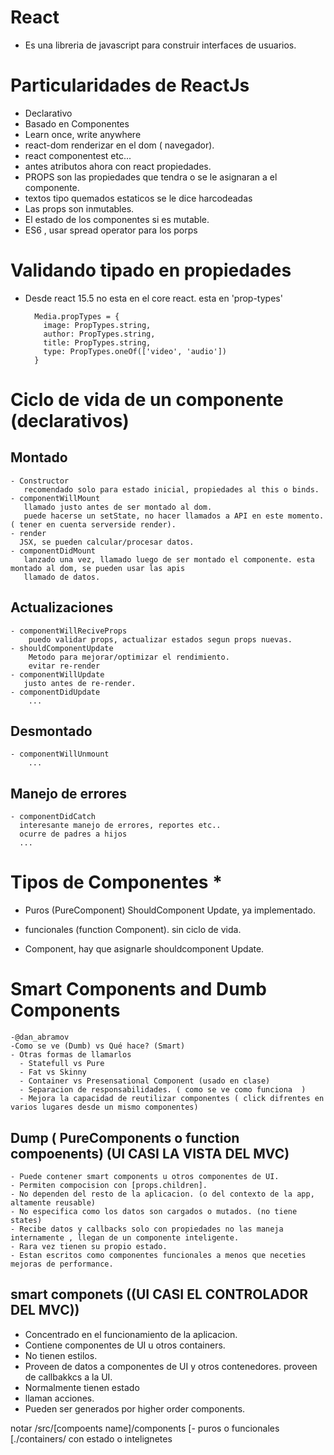 # React
  
  - Es una libreria de javascript para construir interfaces de usuarios.

# Particularidades de ReactJs
  
  - Declarativo
  - Basado en Componentes
  - Learn once, write anywhere
  - react-dom renderizar en el dom ( navegador).
  - react componentest etc...
  - antes atributos ahora con react propiedades.
  - PROPS son las propiedades que tendra o se le asignaran a   el componente.
  - textos tipo quemados estaticos se le dice harcodeadas
  - Las props son inmutables.
  - El estado de los componentes si es mutable.
  - ES6 , usar spread operator para los porps
  
# Validando tipado en propiedades
  - Desde react 15.5 no esta en el core react.
   esta en 'prop-types'
    
    ```
      Media.propTypes = {
        image: PropTypes.string,
        author: PropTypes.string,
        title: PropTypes.string,
        type: PropTypes.oneOf(['video', 'audio'])
      }
    ```

# Ciclo de vida de un componente (declarativos)
  
  ## Montado
    
    - Constructor
       recomendado solo para estado inicial, propiedades al this o binds.
    - componentWillMount
       llamado justo antes de ser montado al dom.
       puede hacerse un setState, no hacer llamados a API en este momento. ( tener en cuenta serverside render).
    - render
      JSX, se pueden calcular/procesar datos.
    - componentDidMount
       lanzado una vez, llamado luego de ser montado el componente. esta montado al dom, se pueden usar las apis
       llamado de datos.

  ## Actualizaciones
    
    - componentWillReciveProps
        puedo validar props, actualizar estados segun props nuevas.
    - shouldComponentUpdate
        Metodo para mejorar/optimizar el rendimiento.
        evitar re-render
    - componentWillUpdate
       justo antes de re-render.
    - componentDidUpdate
        ...

  ## Desmontado
    - componentWillUnmount
        ...
   
  ## Manejo de errores
    - componentDidCatch
      interesante manejo de errores, reportes etc..
      ocurre de padres a hijos
      ...

  # Tipos de Componentes *
   
   - Puros (PureComponent) 
      ShouldComponent Update, ya implementado.

   - funcionales (function Component).
      sin ciclo de vida.

   - Component, hay que asignarle shouldcomponent Update.

  # Smart Components and Dumb Components
       
    -@dan_abramov
    -Como se ve (Dumb) vs Qué hace? (Smart)
    - Otras formas de llamarlos
      - Statefull vs Pure
      - Fat vs Skinny
      - Container vs Presensational Component (usado en clase)
      - Separacion de responsabilidades. ( como se ve como funciona  )
      - Mejora la capacidad de reutilizar componentes ( click difrentes en varios lugares desde un mismo componentes)

  ## Dump ( PureComponents o function compoenents) (UI CASI LA VISTA DEL MVC)
    
    - Puede contener smart components u otros componentes de UI.
    - Permiten compocision con [props.children].
    - No dependen del resto de la aplicacion. (o del contexto de la app, altamente reusable)
    - No especifica como los datos son cargados o mutados. (no tiene states)
    - Recibe datos y callbacks solo con propiedades no las maneja internamente , llegan de un componente inteligente.
    - Rara vez tienen su propio estado.
    - Estan escritos como componentes funcionales a menos que neceties mejoras de performance.


  ## smart componets ((UI CASI EL CONTROLADOR DEL MVC))
   
   - Concentrado en el funcionamiento de la aplicacion.
   - Contiene componentes de UI u otros containers.
   - No tienen estilos.
   - Proveen de datos a componentes de UI y otros contenedores.
   proveen de callbakkcs a la UI.
   - Normalmente tienen estado
   - llaman acciones.
   - Pueden ser generados por higher order components.



   notar 
      /src/[compoents name]/components
                              [- puros o funcionales
                              [./containers/ con estado o intelignetes